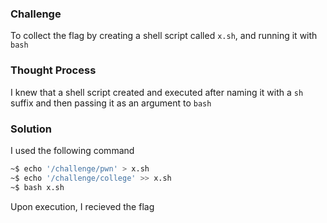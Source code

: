 ### Challenge

To collect the flag by creating a shell script called `x.sh`, and running it with `bash`

### Thought Process

I knew that a shell script created and executed after naming it with a `sh` suffix and then passing it as an argument to `bash`

### Solution

I used the following command
```bash
~$ echo '/challenge/pwn' > x.sh
~$ echo '/challenge/college' >> x.sh
~$ bash x.sh
```
Upon execution, I recieved the flag
